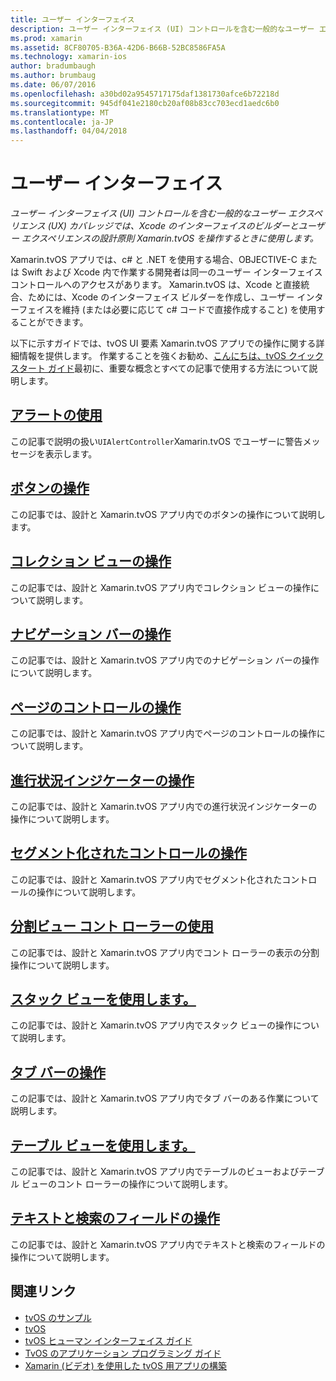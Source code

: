 ```yaml
---
title: ユーザー インターフェイス
description: ユーザー インターフェイス (UI) コントロールを含む一般的なユーザー エクスペリエンス (UX) カバレッジでは、Xcode のインターフェイスのビルダーとユーザー エクスペリエンスの設計原則 Xamarin.tvOS を操作するときに使用します。
ms.prod: xamarin
ms.assetid: 8CF80705-B36A-42D6-B66B-52BC8586FA5A
ms.technology: xamarin-ios
author: bradumbaugh
ms.author: brumbaug
ms.date: 06/07/2016
ms.openlocfilehash: a30bd02a9545717175daf1381730afce6b72218d
ms.sourcegitcommit: 945df041e2180cb20af08b83cc703ecd1aedc6b0
ms.translationtype: MT
ms.contentlocale: ja-JP
ms.lasthandoff: 04/04/2018
---
```

# <a name="user-interface"></a>ユーザー インターフェイス

_ユーザー インターフェイス (UI) コントロールを含む一般的なユーザー エクスペリエンス (UX) カバレッジでは、Xcode のインターフェイスのビルダーとユーザー エクスペリエンスの設計原則 Xamarin.tvOS を操作するときに使用します。_

Xamarin.tvOS アプリでは、c# と .NET を使用する場合、OBJECTIVE-C または Swift および Xcode 内で作業する開発者は同一のユーザー インターフェイス コントロールへのアクセスがあります。 Xamarin.tvOS は、Xcode と直接統合、ためには、Xcode のインターフェイス ビルダーを作成し、ユーザー インターフェイスを維持 (または必要に応じて c# コードで直接作成すること) を使用することができます。

以下に示すガイドでは、tvOS UI 要素 Xamarin.tvOS アプリでの操作に関する詳細情報を提供します。 作業することを強くお勧め、[こんにちは、tvOS クイック スタート ガイド](~/ios/tvos/get-started/hello-tvos.md)最初に、重要な概念とすべての記事で使用する方法について説明します。

## <a name="working-with-alertsiostvosuser-interfacealertsmd"></a>[アラートの使用](~/ios/tvos/user-interface/alerts.md)

この記事で説明の扱い`UIAlertController`Xamarin.tvOS でユーザーに警告メッセージを表示します。

## <a name="working-with-buttonsiostvosuser-interfacebuttonsmd"></a>[ボタンの操作](~/ios/tvos/user-interface/buttons.md)

この記事では、設計と Xamarin.tvOS アプリ内でのボタンの操作について説明します。

## <a name="working-with-collection-viewsiostvosuser-interfacecollection-viewsmd"></a>[コレクション ビューの操作](~/ios/tvos/user-interface/collection-views.md)

この記事では、設計と Xamarin.tvOS アプリ内でコレクション ビューの操作について説明します。

## <a name="working-with-navigation-barsiostvosuser-interfacenavigation-barsmd"></a>[ナビゲーション バーの操作](~/ios/tvos/user-interface/navigation-bars.md)

この記事では、設計と Xamarin.tvOS アプリ内でのナビゲーション バーの操作について説明します。

## <a name="working-with-page-controlsiostvosuser-interfacepage-controlsmd"></a>[ページのコントロールの操作](~/ios/tvos/user-interface/page-controls.md)

この記事では、設計と Xamarin.tvOS アプリ内でページのコントロールの操作について説明します。

## <a name="working-with-progress-indicatorsiostvosuser-interfaceprogress-indicatorsmd"></a>[進行状況インジケーターの操作](~/ios/tvos/user-interface/progress-indicators.md)

この記事では、設計と Xamarin.tvOS アプリ内での進行状況インジケーターの操作について説明します。

## <a name="working-with-segmented-controlsiostvosuser-interfacesegmented-controlsmd"></a>[セグメント化されたコントロールの操作](~/ios/tvos/user-interface/segmented-controls.md)

この記事では、設計と Xamarin.tvOS アプリ内でセグメント化されたコントロールの操作について説明します。

## <a name="working-with-split-view-controllersiostvosuser-interfacesplit-viewsmd"></a>[分割ビュー コント ローラーの使用](~/ios/tvos/user-interface/split-views.md)

この記事では、設計と Xamarin.tvOS アプリ内でコント ローラーの表示の分割操作について説明します。

## <a name="working-with-stack-viewsiostvosuser-interfacestacked-viewsmd"></a>[スタック ビューを使用します。](~/ios/tvos/user-interface/stacked-views.md)

この記事では、設計と Xamarin.tvOS アプリ内でスタック ビューの操作について説明します。

## <a name="working-with-tab-barsiostvosuser-interfacetab-barsmd"></a>[タブ バーの操作](~/ios/tvos/user-interface/tab-bars.md)

この記事では、設計と Xamarin.tvOS アプリ内でタブ バーのある作業について説明します。

## <a name="working-with-table-viewsiostvosuser-interfacetable-viewsmd"></a>[テーブル ビューを使用します。](~/ios/tvos/user-interface/table-views.md)

この記事では、設計と Xamarin.tvOS アプリ内でテーブルのビューおよびテーブル ビューのコント ローラーの操作について説明します。

## <a name="working-with-text-and-search-fieldsiostvosuser-interfacetext-fields-and-searchmd"></a>[テキストと検索のフィールドの操作](~/ios/tvos/user-interface/text-fields-and-search.md)

この記事では、設計と Xamarin.tvOS アプリ内でテキストと検索のフィールドの操作について説明します。



## <a name="related-links"></a>関連リンク

- [tvOS のサンプル](https://developer.xamarin.com/samples/tvos/all/)
- [tvOS](https://developer.apple.com/tvos/)
- [tvOS ヒューマン インターフェイス ガイド](https://developer.apple.com/tvos/human-interface-guidelines/)
- [TvOS のアプリケーション プログラミング ガイド](https://developer.apple.com/library/prerelease/tvos/documentation/General/Conceptual/AppleTV_PG/)
- [Xamarin (ビデオ) を使用した tvOS 用アプリの構築](https://university.xamarin.com/lightninglectures/tvos-with-xamarin)
